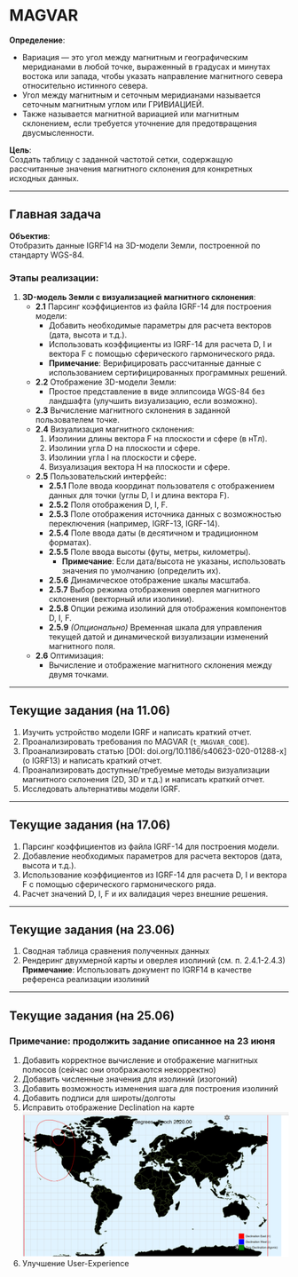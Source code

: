 
# MAGVAR

**Определение**:  
- Вариация — это угол между магнитным и географическим меридианами в любой точке, выраженный в градусах и минутах востока или запада, чтобы указать направление магнитного севера относительно истинного севера.  
- Угол между магнитным и сеточным меридианами называется сеточным магнитным углом или ГРИВИАЦИЕЙ.  
- Также называется магнитной вариацией или магнитным склонением, если требуется уточнение для предотвращения двусмысленности.

**Цель**:  
Создать таблицу с заданной частотой сетки, содержащую рассчитанные значения магнитного склонения для конкретных исходных данных.

---

## Главная задача

**Объектив**:  
Отобразить данные IGRF14 на 3D-модели Земли, построенной по стандарту WGS-84.

### Этапы реализации:
1. **3D-модель Земли с визуализацией магнитного склонения**:
   - **2.1** Парсинг коэффициентов из файла IGRF-14 для построения модели:
     - Добавить необходимые параметры для расчета векторов (дата, высота и т.д.).
     - Использовать коэффициенты из IGRF-14 для расчета D, I и вектора F с помощью сферического гармонического ряда.
     - **Примечание**: Верифицировать рассчитанные данные с использованием сертифицированных программных решений.
   - **2.2** Отображение 3D-модели Земли:
     - Простое представление в виде эллипсоида WGS-84 без ландшафта (улучшить визуализацию, если возможно).
   - **2.3** Вычисление магнитного склонения в заданной пользователем точке.
   - **2.4** Визуализация магнитного склонения:
     1. Изолинии длины вектора F на плоскости и сфере (в нТл).
     2. Изолинии угла D на плоскости и сфере.
     3. Изолинии угла I на плоскости и сфере.
     4. Визуализация вектора H на плоскости и сфере.
   - **2.5** Пользовательский интерфейс:
     - **2.5.1** Поле ввода координат пользователя с отображением данных для точки (углы D, I и длина вектора F).
     - **2.5.2** Поля отображения D, I, F.
     - **2.5.3** Поле отображения источника данных с возможностью переключения (например, IGRF-13, IGRF-14).
     - **2.5.4** Поле ввода даты (в десятичном и традиционном форматах).
     - **2.5.5** Поле ввода высоты (футы, метры, километры).
       - **Примечание**: Если дата/высота не указаны, использовать значения по умолчанию (определить их).
     - **2.5.6** Динамическое отображение шкалы масштаба.
     - **2.5.7** Выбор режима отображения оверлея магнитного склонения (векторный или изолинии).
     - **2.5.8** Опции режима изолиний для отображения компонентов D, I, F.
     - **2.5.9** *(Опционально)* Временная шкала для управления текущей датой и динамической визуализации изменений магнитного поля.
   - **2.6** Оптимизация:
     - Вычисление и отображение магнитного склонения между двумя точками.

---

## Текущие задания (на 11.06)

1. Изучить устройство модели IGRF и написать краткий отчет.
2. Проанализировать требования по MAGVAR (`t_MAGVAR_CODE`).
3. Проанализировать статью [DOI: doi.org/10.1186/s40623-020-01288-x] (о IGRF13) и написать краткий отчет.
4. Проанализировать доступные/требуемые методы визуализации магнитного склонения (2D, 3D и т.д.) и написать краткий отчет.
5. Исследовать альтернативы модели IGRF.

---

## Текущие задания (на 17.06)

1. Парсинг коэффициентов из файла IGRF-14 для построения модели.
2. Добавление необходимых параметров для расчета векторов (дата, высота и т.д.).
3. Использование коэффициентов из IGRF-14 для расчета D, I и вектора F с помощью сферического гармонического ряда.
4. Расчет значений D, I, F и их валидация через внешние решения.
---
## Текущие задания (на 23.06)

1. Сводная таблица сравнения полученных данных
2. Рендеринг двухмерной карты и оверлея изолиний (см. п. 2.4.1-2.4.3)
    **Примечание**: Использовать документ по IGRF14 в качестве референса реализации изолиний
---
## Текущие задания (на 25.06)
### Примечание: продолжить задание описанное на 23 июня
1. Добавить корректное вычисление и отображение магнитных полюсов (сейчас они отображаются некорректно)
2. Добавить численные значения для изолиний (изогоний)
3. Добавить возможность изменения шага для построения изолиний
4. Добавить подписи для широты/долготы
5. Исправить отображение Declination на карте ![img.png](img.png)
6. Улучшение User-Experience